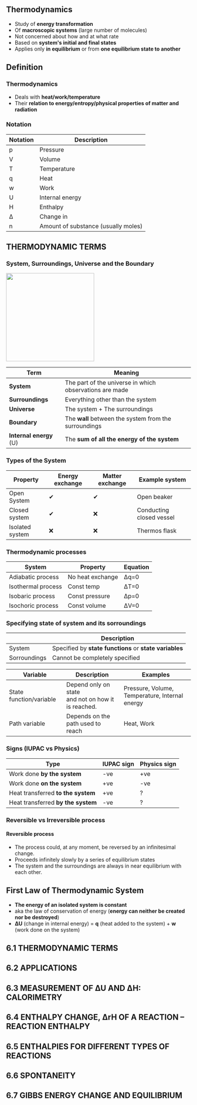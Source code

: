 ## Thermodynamics
* Study of **energy transformation**
* Of **macroscopic systems** (large number of molecules)
* Not concerned about how and at what rate
* Based on **system's initial and final states**
* Applies only **in equilibrium** or from **one equilibrium state to another**

## Definition
### Thermodynamics
* Deals with **heat/work/temperature**
* Their **relation to energy/entropy/physical properties of matter and radiation**

### Notation
|Notation|Description|
|-|-|
|p| Pressure
|V| Volume
|T| Temperature
|q| Heat
|w| Work
|U| Internal energy
|H| Enthalpy
|Δ| Change in
|n| Amount of substance (usually moles)

## THERMODYNAMIC TERMS
### System, Surroundings, Universe and the Boundary

<img width=240 src="https://user-images.githubusercontent.com/20998959/155874876-56464c54-ae56-44dc-980f-be4659a352b4.png">

|Term|Meaning|
|-|-|
|**System**|The part of the universe in which observations are made|
|**Surroundings**| Everything other than the system|
|**Universe** | The system + The surroundings |
|**Boundary** | The **wall** between the system from the surroundings |
|**Internal energy** (U) | The **sum of all the energy of the system** |

### Types of the System
|Property|Energy exchange|Matter exchange|Example system|
|-|-|-|-|
|Open System     | ✔ | ✔  |Open beaker|
|Closed system   | ✔ | ❌ |Conducting closed vessel|
|Isolated system | ❌| ❌ |Thermos flask |

### Thermodynamic processes
|System|Property|Equation|
|-|-|-|
|Adiabatic process | No heat exchange |Δq=0|
|Isothermal process | Const temp |ΔT=0|
|Isobaric process | Const pressure |Δp=0|
|Isochoric process | Const volume |ΔV=0|

### Specifying state of system and its sorroundings
|  | Description
|-|-|
|System | Specified by  **state functions** or **state variables**
|Sorroundings | Cannot be completely specified

| Variable | Description| Examples|
|-|-|-|
|State function/variable| Depend only on state <br> and not on how it is reached. | Pressure, Volume, Temperature, Internal energy | 
|Path variable |Depends on the path used to reach | Heat, Work|

### Signs (IUPAC vs Physics)
| Type | IUPAC sign | Physics sign|
|-|-|-|
|Work done **by the system** | -ve | +ve|
|Work done **on the system** | +ve | -ve|
|Heat transferred **to the system**|+ve|?|
|Heat transferred **by the system**|-ve|?|

### Reversible vs Irreversible process
#### Reversible process
* The process could, at any moment, be reversed by an infinitesimal change. 
* Proceeds infinitely slowly by a series of equilibrium states 
* The system and the surroundings are always in near equilibrium with each other.

## First Law of Thermodynamic System
* **The energy of an isolated system is constant**
* aka the law of conservation of energy (**energy can neither be created nor be destroyed**)
* **∆U** (change in internal energy) = **q** (heat added to the system) + **w** (work done on the system)

## 6.1 THERMODYNAMIC TERMS
## 6.2 APPLICATIONS
## 6.3 MEASUREMENT OF ∆U AND ∆H: CALORIMETRY
## 6.4 ENTHALPY CHANGE, ∆rH OF A REACTION – REACTION ENTHALPY
## 6.5 ENTHALPIES FOR DIFFERENT TYPES OF REACTIONS
## 6.6 SPONTANEITY
## 6.7 GIBBS ENERGY CHANGE AND EQUILIBRIUM

